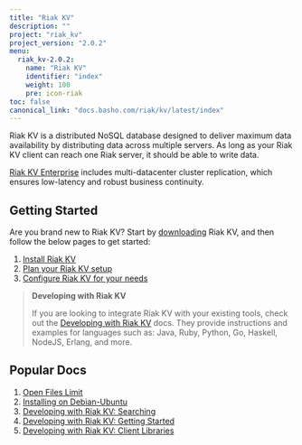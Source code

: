 ```yaml
---
title: "Riak KV"
description: ""
project: "riak_kv"
project_version: "2.0.2"
menu:
  riak_kv-2.0.2:
    name: "Riak KV"
    identifier: "index"
    weight: 100
    pre: icon-riak
toc: false
canonical_link: "docs.basho.com/riak/kv/latest/index"
---
```


[aboutenterprise]: http://basho.com/contact/
[config index]: /riak/kv/2.0.2/configuring
[dev index]: /riak/kv/2.0.2/developing
[downloads]: /riak/kv/2.0.2/downloads/
[install index]: /riak/kv/2.0.2/setup/installing/
[plan index]: /riak/kv/2.0.2/setup/planning
[perf open files]: /riak/kv/2.0.2/using/performance/open-files-limit
[install debian & ubuntu]: /riak/kv/2.0.2/setup/installing/debian-ubuntu
[usage search]: /riak/kv/2.0.2/developing/usage/search
[getting started]: /riak/kv/2.0.2/developing/getting-started
[dev client libraries]: /riak/kv/2.0.2/developing/client-libraries



Riak KV is a distributed NoSQL database designed to deliver maximum data availability by distributing data across multiple servers. As long as your Riak KV client can reach one Riak server, it should be able to write data.

[Riak KV Enterprise][aboutenterprise] includes multi-datacenter cluster replication, which ensures low-latency and robust business continuity.

## Getting Started

Are you brand new to Riak KV? Start by [downloading][downloads] Riak KV, and then follow the below pages to get started:

1. [Install Riak KV][install index]
2. [Plan your Riak KV setup][plan index]
3. [Configure Riak KV for your needs][config index]

>**Developing with Riak KV**
>
>If you are looking to integrate Riak KV with your existing tools, check out the [Developing with Riak KV][dev index] docs. They provide instructions and examples for languages such as: Java, Ruby, Python, Go, Haskell, NodeJS, Erlang, and more.

## Popular Docs

1. [Open Files Limit][perf open files]
2. [Installing on Debian-Ubuntu][install debian & ubuntu]
3. [Developing with Riak KV: Searching][usage search]
4. [Developing with Riak KV: Getting Started][getting started]
5. [Developing with Riak KV: Client Libraries][dev client libraries]
